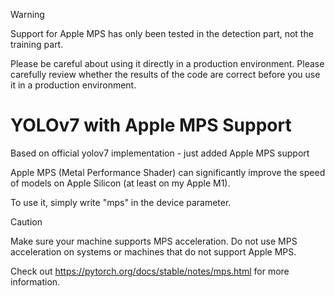 > [!WARNING]
> Support for Apple MPS has only been tested in the detection part, not the training part.
>
> Please be careful about using it directly in a production environment. Please carefully review whether the results of the code are correct before you use it in a production environment.

# YOLOv7 with Apple MPS Support

Based on official yolov7 implementation - just added Apple MPS support

Apple MPS (Metal Performance Shader) can significantly improve the speed of models on Apple Silicon (at least on my Apple M1).

To use it, simply write "mps" in the device parameter.

> [!CAUTION]
> Make sure your machine supports MPS acceleration. Do not use MPS acceleration on systems or machines that do not support Apple MPS.
> 
> Check out https://pytorch.org/docs/stable/notes/mps.html for more information.
